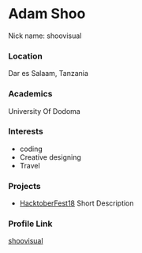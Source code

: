 # Adam Shoo

Nick name: shoovisual

### Location

Dar es Salaam, Tanzania

### Academics

University Of Dodoma

### Interests

- coding
- Creative designing
- Travel

### Projects

- [HacktoberFest18](github.com/darjs/hacktoberfest2018) Short Description

### Profile Link

[shoovisual](github.com/shoovisual)